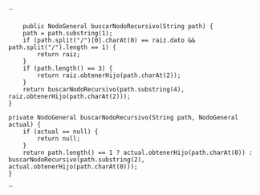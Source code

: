 ``

        public NodoGeneral buscarNodoRecursivo(String path) {
        path = path.substring(1);
        if (path.split("/")[0].charAt(0) == raiz.dato && path.split("/").length == 1) {
            return raiz;
        }
        if (path.length() == 3) {
            return raiz.obtenerHijo(path.charAt(2));
        }
        return buscarNodoRecursivo(path.substring(4), raiz.obtenerHijo(path.charAt(2)));
    }

    private NodoGeneral buscarNodoRecursivo(String path, NodoGeneral actual) {
        if (actual == null) {
            return null;
        }
        return path.length() == 1 ? actual.obtenerHijo(path.charAt(0)) : buscarNodoRecursivo(path.substring(2), actual.obtenerHijo(path.charAt(0)));
    }
    
``
